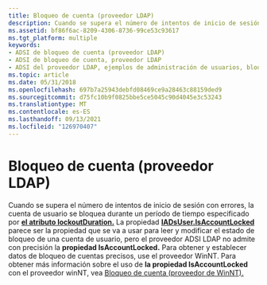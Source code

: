 ```yaml
---
title: Bloqueo de cuenta (proveedor LDAP)
description: Cuando se supera el número de intentos de inicio de sesión con errores, la cuenta de usuario se bloquea durante un período de tiempo especificado por el atributo lockoutDuration.
ms.assetid: bf86f6ac-8209-4306-8736-99ce53c93617
ms.tgt_platform: multiple
keywords:
- ADSI de bloqueo de cuenta (proveedor LDAP)
- ADSI de bloqueo de cuenta, proveedor LDAP
- ADSI del proveedor LDAP, ejemplos de administración de usuarios, bloqueo de cuentas
ms.topic: article
ms.date: 05/31/2018
ms.openlocfilehash: 697b7a25943debfd08469ce9a28463c88159ded9
ms.sourcegitcommit: d75fc10b9f0825bbe5ce5045c90d4045e3c53243
ms.translationtype: MT
ms.contentlocale: es-ES
ms.lasthandoff: 09/13/2021
ms.locfileid: "126970407"
---
```

# <a name="account-lockout-ldap-provider"></a>Bloqueo de cuenta (proveedor LDAP)

Cuando se supera el número de intentos de inicio de sesión con errores, la cuenta de usuario se bloquea durante un período de tiempo especificado por [**el atributo lockoutDuration.**](/windows/desktop/ADSchema/a-lockoutduration) La propiedad [**IADsUser.IsAccountLocked**](iadsuser-property-methods.md) parece ser la propiedad que se va a usar para leer y modificar el estado de bloqueo de una cuenta de usuario, pero el proveedor ADSI LDAP no admite con precisión la **propiedad IsAccountLocked.** Para obtener y establecer datos de bloqueo de cuentas precisos, use el proveedor WinNT. Para obtener más información sobre el uso de **la propiedad IsAccountLocked** con el proveedor winNT, vea [Bloqueo de cuenta (proveedor de WinNT).](winnt-account-lockout.md)

 

 